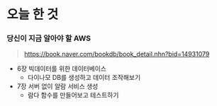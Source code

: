 # 오늘 한 것

### 당신이 지금 알아야 할 AWS

> https://book.naver.com/bookdb/book_detail.nhn?bid=14931079

- 6장 빅데이터를 위한 데이터베이스
    - 다이나모 DB를 생성하고 데이터 조작해보기
- 7장 서버 없이 알람 서비스 생성
    - 람다 함수를 만들어보고 테스트하기